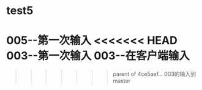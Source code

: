 # test5
005--第一次输入
<<<<<<< HEAD
003--第一次输入
003--在客户端输入
=======
>>>>>>> parent of 4ce5aef... 003的输入到master
